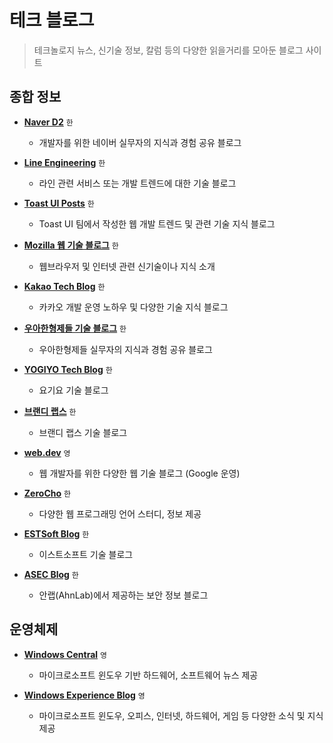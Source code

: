 # 테크 블로그

> 테크놀로지 뉴스, 신기술 정보, 칼럼 등의 다양한 읽을거리를 모아둔 블로그 사이트

## 종합 정보

- **[Naver D2](https://d2.naver.com)** `한`

  - 개발자를 위한 네이버 실무자의 지식과 경험 공유 블로그

- **[Line Engineering](https://engineering.linecorp.com)** `한`

  - 라인 관련 서비스 또는 개발 트렌드에 대한 기술 블로그

- **[Toast UI Posts](https://ui.toast.com/posts/ko)** `한`

  - Toast UI 팀에서 작성한 웹 개발 트렌드 및 관련 기술 지식 블로그

- **[Mozilla 웹 기술 블로그](https://hacks.mozilla.or.kr)** `한`

  - 웹브라우저 및 인터넷 관련 신기술이나 지식 소개

- **[Kakao Tech Blog](https://tech.kakao.com/blog)** `한`

  - 카카오 개발 운영 노하우 및 다양한 기술 지식 블로그

- **[우아한형제들 기술 블로그](https://techblog.woowahan.com)** `한`

  - 우아한형제들 실무자의 지식과 경험 공유 블로그

- **[YOGIYO Tech Blog](https://techblog.yogiyo.co.kr)** `한`

  - 요기요 기술 블로그

- **[브랜디 랩스](https://labs.brandi.co.kr)** `한`

  - 브랜디 랩스 기술 블로그

- **[web.dev](https://web.dev)** `영`

  - 웹 개발자를 위한 다양한 웹 기술 블로그 (Google 운영)

- **[ZeroCho](https://www.zerocho.com)** `한`

  - 다양한 웹 프로그래밍 언어 스터디, 정보 제공

- **[ESTSoft Blog](https://blog.est.ai)** `한`

  - 이스트소프트 기술 블로그

- **[ASEC Blog](https://asec.ahnlab.com/ko)** `한`

  - 안랩(AhnLab)에서 제공하는 보안 정보 블로그

## 운영체제

- **[Windows Central](https://www.windowscentral.com)** `영`

  - 마이크로소프트 윈도우 기반 하드웨어, 소프트웨어 뉴스 제공

- **[Windows Experience Blog](https://blogs.windows.com/windowsexperience)** `영`

  - 마이크로소프트 윈도우, 오피스, 인터넷, 하드웨어, 게임 등 다양한 소식 및 지식 제공
